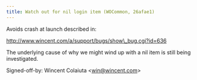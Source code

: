 ```yaml
---
title: Watch out for nil login item (WOCommon, 26afae1)
---
```


Avoids crash at launch described in:

http://www.wincent.com/a/support/bugs/show\_bug.cgi?id=636

The underlying cause of why we might wind up with a nil item is still being investigated.

Signed-off-by: Wincent Colaiuta &lt;win@wincent.com&gt;
